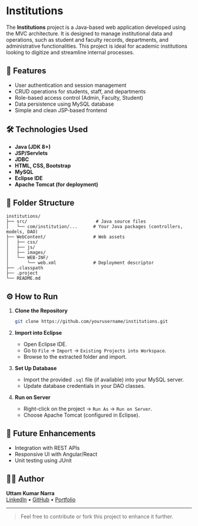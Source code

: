 # Institutions

The **Institutions** project is a Java-based web application developed using the MVC architecture. It is designed to manage institutional data and operations, such as student and faculty records, departments, and administrative functionalities. This project is ideal for academic institutions looking to digitize and streamline internal processes.

## 🚀 Features

- User authentication and session management  
- CRUD operations for students, staff, and departments  
- Role-based access control (Admin, Faculty, Student)  
- Data persistence using MySQL database  
- Simple and clean JSP-based frontend

## 🛠 Technologies Used

- **Java (JDK 8+)**  
- **JSP/Servlets**  
- **JDBC**  
- **HTML, CSS, Bootstrap**  
- **MySQL**  
- **Eclipse IDE**  
- **Apache Tomcat (for deployment)**

## 📁 Folder Structure

```
institutions/
├── src/                          # Java source files
│   └── com/institution/...      # Your Java packages (controllers, models, DAO)
├── WebContent/                  # Web assets
│   ├── css/
│   ├── js/
│   ├── images/
│   └── WEB-INF/
│       └── web.xml              # Deployment descriptor
├── .classpath
├── .project
└── README.md
```

## ⚙️ How to Run

1. **Clone the Repository**
   ```bash
   git clone https://github.com/yourusername/institutions.git
   ```

2. **Import into Eclipse**
   - Open Eclipse IDE.
   - Go to `File` → `Import` → `Existing Projects into Workspace`.
   - Browse to the extracted folder and import.

3. **Set Up Database**
   - Import the provided `.sql` file (if available) into your MySQL server.
   - Update database credentials in your DAO classes.

4. **Run on Server**
   - Right-click on the project → `Run As` → `Run on Server`.
   - Choose Apache Tomcat (configured in Eclipse).

## 📌 Future Enhancements

- Integration with REST APIs  
- Responsive UI with Angular/React  
- Unit testing using JUnit

## 🙋‍♂️ Author

**Uttam Kumar Narra**  
[LinkedIn](https://www.linkedin.com/in/uttam-kumar-narra-54145024b/) • [GitHub](https://github.com/UttamkumarNarra) • [Portfolio](https://uttamkumarportfolio.vercel.app/)

---

> Feel free to contribute or fork this project to enhance it further.